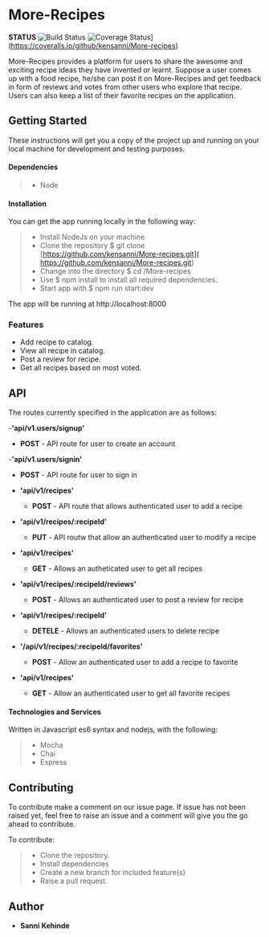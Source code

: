 # More-Recipes
**STATUS**
![Build Status](https://travis-ci.org/kensanni/More-recipes.svg?branch=develop) ![Coverage Status](https://coveralls.io/repos/github/kensanni/More-recipes/badge.svg)](https://coveralls.io/github/kensanni/More-recipes)

More-Recipes provides a platform for users to share the awesome and exciting  recipe ideas they have invented or learnt.  Suppose a user comes up with a food recipe,  he/she can post it on More-Recipes and  get feedback in form of reviews and votes from other users who explore that recipe. Users can also keep a list of their favorite recipes on the application.

## Getting Started

These instructions will get you a copy of the project up and running on your local machine for development and testing purposes.

#### Dependencies
>- Node

#### Installation

You can get the app running locally in the following way:
>- Install NodeJs on your machine
>- Clone the repository $ git clone [https://github.com/kensanni/More-recipes.git]( https://github.com/kensanni/More-recipes.git)
>- Change into the directory $ cd /More-recipes
>- Use $ npm install to install all required dependencies.
>- Start app with $ npm run start:dev

The app will be running at http://localhost:8000

### Features
* Add recipe   to catalog.
* View all recipe in catalog.
* Post a review for recipe.
* Get all recipes based on most voted.

## API
The routes currently specified in the application are as follows:

-**'api/v1.users/signup'**
   - **POST** - API route for user to create an account

-**'api/v1.users/signin'**
   - **POST** - API route for user to sign in

- **'api/v1/recipes'**
    - **POST** -   API route that allows authenticated user to add a recipe

- **'api/v1/recipes/:recipeId'**
    - **PUT** - API routw that allow an authenticated user to modify a recipe

- **'api/v1/recipes'**
    - **GET** - Allows an autheticated user to get all recipes

- **'api/v1/recipes/:recipeId/reviews'**
    - **POST** - Allows an authenticated user to post a review for recipe  

- **'api/v1/recipes/:recipeId'**
    - **DETELE** - Allows an authenticated users to delete recipe

- **'/api/v1/recipes/:recipeId/favorites'**
    - **POST** - Allow an authenticated user to add a recipe to favorite

- **'api/v1/recipes'**
    - **GET** - Allow an authenticated user to get all favorite recipes

#### Technologies and Services

Written in Javascript es6 syntax and nodejs, with the following:
>- Mocha
>- Chai
>- Express

## Contributing

To contribute make a comment on our issue page. If issue has not been raised yet, feel free to raise an issue and a comment will give you the go ahead to contribute. 

To contribute:
>- Clone the repository.
>- Install dependencies
>- Create a new branch for included feature(s)
>- Raise a pull request.


## Author

* **Sanni Kehinde** 
